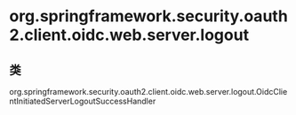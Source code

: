 # org.springframework.security.oauth2.client.oidc.web.server.logout

## 类

org.springframework.security.oauth2.client.oidc.web.server.logout.OidcClientInitiatedServerLogoutSuccessHandler




